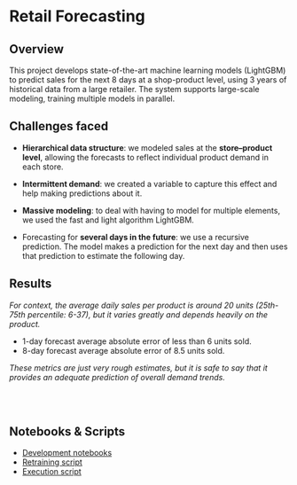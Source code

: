 
# Retail Forecasting

## Overview

This project develops state-of-the-art machine learning models (LightGBM) to predict sales for the next 8 days at a shop-product level, using 3 years of historical data from a large retailer. The system supports large-scale modeling, training multiple models in parallel.



## Challenges faced

- **Hierarchical data structure**:
we modeled sales at the **store–product level**, allowing the forecasts to reflect individual product demand in each store.  

- **Intermittent demand**: we created a variable to capture this effect and help making predictions about it.

- **Massive modeling**: to deal with having to model for multiple elements, we used the fast and light algorithm LightGBM.

- Forecasting for **several days in the future**: we use a recursive prediction. 
The model makes a prediction for the next day and then uses that prediction to estimate the following day. 


## Results

<i>For context, the average daily sales per product is around 20 units (25th-75th percentile: 6-37), but it varies greatly and depends heavily on the product.
</i>

- 1-day forecast average absolute error of less than 6 units sold.
- 8-day forecast average absolute error of 8.5 units sold.

<i> These metrics are just very rough estimates, but it is safe to say that it provides an adequate prediction of overall demand trends.
</i>

<br>
<br>


<!--
## Process 

-->

<!--
## Technology

-->

## Notebooks & Scripts

- [Development notebooks](https://github.com/adrianriverof/forecasting-retail/tree/master/03_Notebooks/02_Development)  
- [Retraining script](https://github.com/adrianriverof/forecasting-retail/blob/master/03_Notebooks/03_System/08_Retraining_code.py)
- [Execution script](https://github.com/adrianriverof/forecasting-retail/blob/master/03_Notebooks/03_System/09_Execution_code.py)




